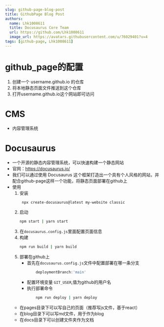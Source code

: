 ```yaml
---
slug: github-page-blog-post
title: GithubPage Blog Post
authors:
  name: Lhk1008611
  title: Docusaurus Core Team
  url: https://github.com/Lhk1008611
  image_url: https://avatars.githubusercontent.com/u/76029401?v=4
tags: [github-page, Lhk1008611]
---
```

# github_page的配置
1. 创建一个 username.github.io 的仓库
2. 将本地静态页面文件推送到这个仓库
3. 打开username.github.io这个网站即可访问

# CMS
- 内容管理系统

# Docusaurus
- 一个开源的静态内容管理系统，可以快速构建一个静态网站
- 官网：https://docusaurus.io/
- 我们可以通过使用 Docusaurus 这个框架打造出一个具有个人风格的网站，并配合github-page这样一个功能，将静态页面部署在github上
- 使用
    1. 安装
        ```bash
         npx create-docusaurus@latest my-website classic
        ```
    2. 启动
        ```bash
        npm start | yarn start
        ```
    3. 在`docusaurus.config.js`里面配置页面信息
    4. 构建
        ```bash
        npm run build | yarn build
        ```
    5. 部署在github上
        - 首先在`docusaurus.config.js`文件中配置部署在哪一条分支
            ```js
                deploymentBranch:'main'
            ```
        - 配置环境变量 `GIT_USER`,值为github的用户名
        - 执行部署命令
            ```bash
                npm run deploy | yarn deploy
            ```
    - 在pages目录下可以写自己的页面（推荐写js文件，基于react）
    - 在blog目录下可以写md文件，用于作为blog
    - 在docs目录下可以创建文件夹作为文档
